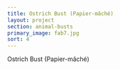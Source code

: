 ```yaml
---
title: Ostrich Bust (Papier-mâché)
layout: project
section: animal-busts
primary_image: fab7.jpg
sort: 4
---
```


Ostrich Bust (Papier-mâché)

